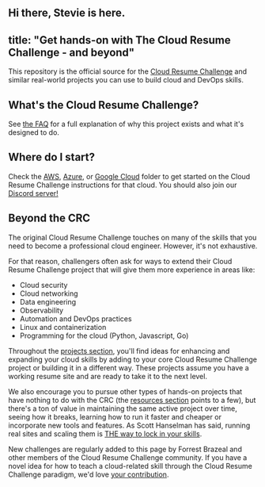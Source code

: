 Hi there, Stevie is here. 
---
title: "Get hands-on with The Cloud Resume Challenge - and beyond"
---

This repository is the official source for the [Cloud Resume Challenge](https://cloudresumechallenge.dev) and similar real-world projects you can use to build cloud and DevOps skills.

## What's the Cloud Resume Challenge?

See [the FAQ](/faq.md) for a full explanation of why this project exists and what it's designed to do.

## Where do I start?
Check the [AWS](/projects/aws), [Azure](/projects/azure), or [Google Cloud](/projects/google-cloud) folder to get started on the Cloud Resume Challenge instructions for that cloud. You should also join our [Discord server!](https://discord.gg/2PTwAth)

## Beyond the CRC
The original Cloud Resume Challenge touches on many of the skills that you need to become a professional cloud engineer. However, it's not exhaustive. 

For that reason, challengers often ask for ways to extend their Cloud Resume Challenge project that will give them more experience in areas like:
* Cloud security
* Cloud networking
* Data engineering
* Observability
* Automation and DevOps practices
* Linux and containerization
* Programming for the cloud (Python, Javascript, Go)


Throughout the [projects section](/projects), you'll find ideas for enhancing and expanding your cloud skills by adding to your core Cloud Resume Challenge project or building it in a different way. These projects assume you have a working resume site and are ready to take it to the next level. 

We also encourage you to pursue other types of hands-on projects that have nothing to do with the CRC (the [resources section](resources/resources.md) points to a few), but there's a ton of value in maintaining the same active project over time, seeing how it breaks, learning how to run it faster and cheaper or incorporate new tools and features. As Scott Hanselman has said, running real sites and scaling them is [THE way to lock in your skills](https://twitter.com/shanselman/status/1507571200024735747).

New challenges are regularly added to this page by Forrest Brazeal and other members of the Cloud Resume Challenge community. If you have a novel idea for how to teach a cloud-related skill through the Cloud Resume Challenge paradigm, we'd love [your contribution](/contributors-guide.md).
